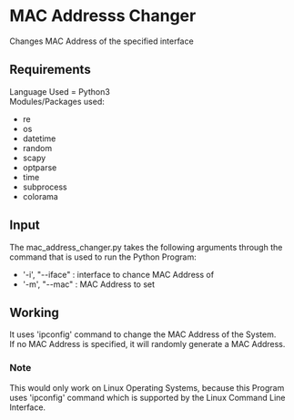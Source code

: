 # MAC Addresss Changer
Changes MAC Address of the specified interface

## Requirements
Language Used = Python3<br />
Modules/Packages used:
* re
* os
* datetime
* random
* scapy
* optparse
* time
* subprocess
* colorama

## Input
The mac_address_changer.py takes the following arguments through the command that is used to run the Python Program:
* '-i', "--iface" : interface to chance MAC Address of
* '-m', "--mac" : MAC Address to set

## Working
It uses 'ipconfig' command to change the MAC Address of the System.<br />
If no MAC Address is specified, it will randomly generate a MAC Address.

### Note
This would only work on Linux Operating Systems, because this Program uses 'ipconfig' command which is supported by the Linux Command Line Interface.
